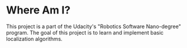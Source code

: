# Where Am I?

This project is a part of the Udacity's "Robotics Software Nano-degree" program. The goal of this project is to learn and implement basic localization algorithms. 